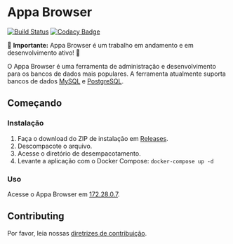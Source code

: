 # Appa Browser

[![Build Status](https://travis-ci.org/xmanolos/appa-browser.png?branch=master)](https://travis-ci.org/xmanolos/appa-browser)
[![Codacy Badge](https://api.codacy.com/project/badge/Grade/c76156a4297d47c19b57e69fff9ad688)](https://app.codacy.com/app/xmanolos/appa-browser?utm_source=github.com&utm_medium=referral&utm_content=xmanolos/appa-browser&utm_campaign=Badge_Grade_Settings)

🚧 **Importante:** Appa Browser é um trabalho em andamento e em desenvolvimento ativo! 🚧

O Appa Browser é uma ferramenta de administração e desenvolvimento para os bancos de dados mais populares. A ferramenta atualmente suporta bancos de dados [MySQL](https://www.mysql.com/) e [PostgreSQL](https://www.postgresql.org/).

## Começando

### Instalação
1. Faça o download do ZIP de instalação em [Releases](https://github.com/xmanolos/appa-browser/releases).
2. Descompacote o arquivo.
3. Acesse o diretório de desempacotamento.
3. Levante a aplicação com o Docker Compose: `docker-compose up -d`

### Uso
Acesse o Appa Browser em [172.28.0.7](http://172.28.0.7).

## Contributing
Por favor, leia nossas [diretrizes de contribuição](CONTRIBUTING.md).